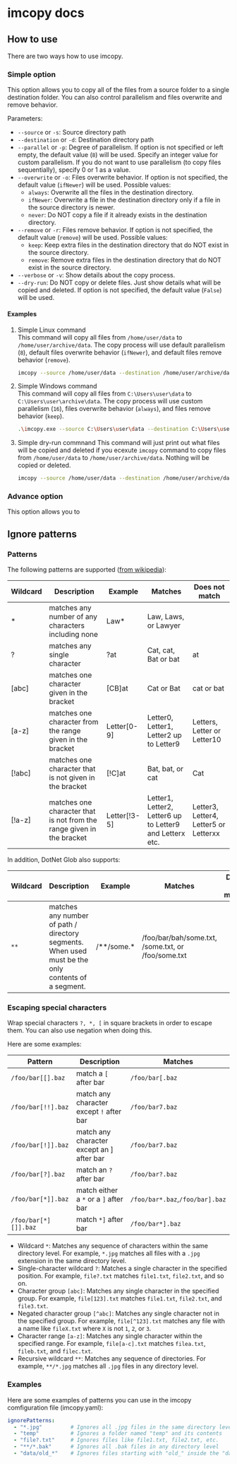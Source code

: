 # imcopy docs

## How to use

There are two ways how to use imcopy.

### Simple option

This option allows you to copy all of the files from a source folder to a single destination folder. You can also control parallelism and files overwrite and remove behavior.

Parameters:

- `--source` or `-s`: Source directory path
- `--destination` or `-d`: Destination directory path
- `--parallel` or `-p`: Degree of parallelism. If option is not specified or left empty, the default value (`8`) will be used. Specify an integer value for custom parallelism. If you do not want to use parallelism (to copy files sequentially), specify 0 or 1 as a value.
- `--overwrite` or `-o`: Files overwrite behavior. If option is not specified, the default value (`ifNewer`) will be used. Possible values:
  - `always`: Overwrite all the files in the destination directory.
  - `ifNewer`: Overwrite a file in the destination directory only if a file in the source directory is newer.
  - `never`: Do NOT copy a file if it already exists in the destination directory.
- `--remove` or `-r`: Files remove behavior. If option is not specified, the default value (`remove`) will be used. Possible values:
  - `keep`: Keep extra files in the destination directory that do NOT exist in the source directory.
  - `remove`: Remove extra files in the destination directory that do NOT exist in the source directory.
- `--verbose` or `-v`: Show details about the copy process.
- `--dry-run`: Do NOT copy or delete files. Just show details what will be copied and deleted. If option is not specified, the default value (`False`) will be used.

#### Examples

1. Simple Linux command  
  This command will copy all files from `/home/user/data` to `/home/user/archive/data`. The copy process will use default parallelism (`8`), default files overwrite behavior (`ifNewer`), and default files remove behavior (`remove`).
  
    ```bash
    imcopy --source /home/user/data --destination /home/user/archive/data --verbose
    ```

2. Simple Windows command  
  This command will copy all files from `C:\Users\user\data` to `C:\Users\user\archive\data`. The copy process will use custom parallelism (`16`), files overwrite behavior (`always`), and files remove behavior (`keep`).
  
    ```bash
    .\imcopy.exe --source C:\Users\user\data --destination C:\Users\user\archive\data --parallel 16 --overwrite always --remove keep
    ```

3. Simple dry-run commnand
  This command will just print out what files will be copied and deleted if you ecexute `imcopy` command to copy files from `/home/user/data` to `/home/user/archive/data`. Nothing will be copied or deleted.

    ```bash
    imcopy --source /home/user/data --destination /home/user/archive/data --dry-run
    ```

### Advance option

This option allows you to 



## Ignore patterns

### Patterns

The following patterns are supported ([from wikipedia](https://en.wikipedia.org/wiki/Glob_(programming))):
> 
| Wildcard  | Description | Example | Matches | Does not match |
| --------  | ----------- | ------- | ------- | -------------- |
| \* |  matches any number of any characters including none	| Law\*| Law, Laws, or Lawyer	|
| ?	| matches any single character	| ?at	| Cat, cat, Bat or bat	| at |
| [abc] |	matches one character given in the bracket |	[CB]at |	Cat or Bat	| cat or bat |
| [a-z] |	matches one character from the range given in the bracket	| Letter[0-9]	| Letter0, Letter1, Letter2 up to Letter9	| Letters, Letter or Letter10 |
| [!abc] | matches one character that is not given in the bracket | [!C]at | Bat, bat, or cat | Cat |
| [!a-z] | matches one character that is not from the range given in the bracket | Letter[!3-5] | Letter1, Letter2, Letter6 up to Letter9 and Letterx etc. | Letter3, Letter4, Letter5 or Letterxx |

In addition, DotNet Glob also supports:

| Wildcard  | Description | Example | Matches | Does not match |
| --------  | ----------- | ------- | ------- | -------------- |
| `**` |  matches any number of path / directory segments. When used must be the only contents of a segment. | /\*\*/some.\* | /foo/bar/bah/some.txt, /some.txt, or /foo/some.txt	|


### Escaping special characters

Wrap special characters `?, *, [` in square brackets in order to escape them.
You can also use negation when doing this.

Here are some examples:

| Pattern  | Description | Matches |  
| --------  | ----------- | ------- | 
|`/foo/bar[[].baz` | match a `[` after bar | `/foo/bar[.baz` |
|`/foo/bar[!!].baz` | match any character except `!` after bar | `/foo/bar7.baz` |
|`/foo/bar[!]].baz` | match any character except an ] after bar | `/foo/bar7.baz` |
|`/foo/bar[?].baz` | match an `?` after bar | `/foo/bar?.baz` |
|`/foo/bar[*]].baz` | match either a `*` or a `]` after bar | `/foo/bar*.baz`,`/foo/bar].baz` |
|`/foo/bar[*][]].baz` | match `*]` after bar | `/foo/bar*].baz` |

- Wildcard `*`: Matches any sequence of characters within the same directory level. For example, `*.jpg` matches all files with a `.jpg` extension in the same directory level.
- Single-character wildcard `?`: Matches a single character in the specified position. For example, `file?.txt` matches `file1.txt`, `file2.txt`, and so on.
- Character group `[abc]`: Matches any single character in the specified group. For example, `file[123].txt` matches `file1.txt`, `file2.txt`, and `file3.txt`.
- Negated character group `[^abc]`: Matches any single character not in the specified group. For example, `file[^123].txt` matches any file with a name like `fileX.txt` where `X` is not `1`, `2`, or `3`.
- Character range `[a-z]`: Matches any single character within the specified range. For example, `file[a-c].txt` matches `filea.txt`, `fileb.txt`, and `filec.txt`.
- Recursive wildcard `**`: Matches any sequence of directories. For example, `**/*.jpg` matches all `.jpg` files in any directory level.

### Examples

Here are some examples of patterns you can use in the imcopy comfiguration file (imcopy.yaml):

```yaml
ignorePatterns:
  - "*.jpg"         # Ignores all .jpg files in the same directory level
  - "temp"          # Ignores a folder named "temp" and its contents
  - "file?.txt"     # Ignores files like file1.txt, file2.txt, etc.
  - "**/*.bak"      # Ignores all .bak files in any directory level
  - "data/old_*"    # Ignores files starting with "old_" inside the "data" folder
```
